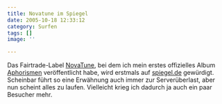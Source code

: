 ```yaml
---
title: Novatune im Spiegel
date: 2005-10-18 12:33:12
category: Surfen
tags: []
image: ''

---
```


Das Fairtrade-Label [NovaTune](http://www.novatune.de), bei dem ich mein erstes offizielles Album [Aphorismen](/downloads) veröffentlicht habe, wird erstmals auf [spiegel.de](http://www.spiegel.de/netzwelt/netzkultur/0,1518,380198,00.html) gewürdigt. Scheinbar führt so eine Erwähnung auch immer zur Serverüberlast, aber nun scheint alles zu laufen. Vielleicht krieg ich dadurch ja auch ein paar Besucher mehr.
